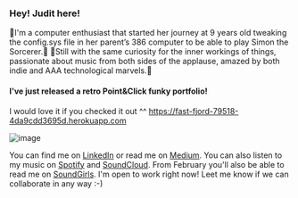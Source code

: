 ### Hey! Judit here!

👾I'm a computer enthusiast that started her journey at 9 years old tweaking the config.sys file in her parent’s 386 computer to be able to play Simon the Sorcerer.👾
🌚Still with the same curiosity for the inner workings of things, passionate about music from both sides of the applause, amazed by both indie and AAA technological marvels.🌚

#### I've just released a retro Point&Click funky portfolio! 
I would love it if you checked it out ^^
https://fast-fjord-79518-4da9cdd3695d.herokuapp.com

![image](https://github.com/juditk84/juditk84/assets/131674854/8ac6beea-fe4a-4529-8655-17b54ea49f62)

You can find me on [LinkedIn](https://www.linkedin.com/in/judit-calero-timoneda-77ba06287/) or read me on [Medium](https://medium.com/@judit.calero84).
You can also listen to my music on [Spotify](https://open.spotify.com/artist/6VDrSLjL3geT6arAzK3kny?si=QK2DIE0UQe6NBoAopUPhFw) and [SoundCloud](https://soundcloud.com/judit_k).
From February you'll also be able to read me on [SoundGirls](https://soundgirls.org).
I'm open to work right now! Leet me know if we can collaborate in any way :-)
<!--
**juditk84/juditk84** is a ✨ _special_ ✨ repository because its `README.md` (this file) appears on your GitHub profile.

Here are some ideas to get you started:

- 🔭 I’m currently working on ...
- 🌱 I’m currently learning ...
- 👯 I’m looking to collaborate on ...
- 🤔 I’m looking for help with ...
- 💬 Ask me about ...
- 📫 How to reach me: ...
- 😄 Pronouns: ...
- ⚡ Fun fact: ...
-->

